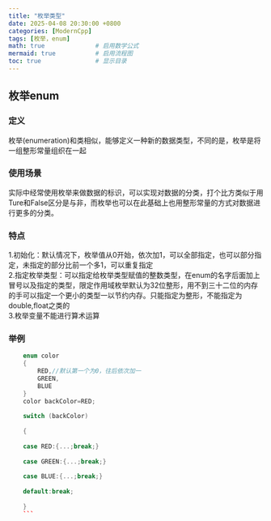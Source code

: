 ```yaml
---
title: "枚举类型"
date: 2025-04-08 20:30:00 +0800
categories: [ModernCpp]
tags: [枚举，enum]
math: true              # 启用数学公式
mermaid: true           # 启用流程图
toc: true               # 显示目录
---
```

## 枚举enum
### 定义
枚举(enumeration)和类相似，能够定义一种新的数据类型，不同的是，枚举是将一组整形常量组织在一起
### 使用场景
实际中经常使用枚举来做数据的标识，可以实现对数据的分类，打个比方类似于用Ture和False区分是与非，而枚举也可以在此基础上也用整形常量的方式对数据进行更多的分类。
### 特点
1.初始化：默认情况下，枚举值从0开始，依次加1，可以全部指定，也可以部分指定，未指定的部分比前一个多1，可以重复指定  
2.指定枚举类型：可以指定给枚举类型赋值的整数类型，在enum的名字后面加上冒号以及指定的类型，限定作用域枚举默认为32位整形，用不到三十二位的内存的手可以指定一个更小的类型一以节约内存。只能指定为整形，不能指定为double,float之类的  
3.枚举变量不能进行算术运算
### 举例
```cpp  
	enum color
    {
        RED,//默认第一个为0，往后依次加一
        GREEN,
        BLUE
    }
    color backColor=RED;
 
    switch (backColor)
 
    {
 
    case RED:{...;break;}
 
    case GREEN:{...;break;}
 
    case BLUE:{...;break;}
 
    default:break;
 
    }
    ```

